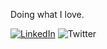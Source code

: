 Doing what I love.

[![LinkedIn](https://img.shields.io/badge/LinkedIn-%230077B5.svg?logo=linkedin&logoColor=white)](https://linkedin.com/in/sachin-ved-gupta) 
![Twitter](https://img.shields.io/twitter/follow/gmnothi?style=social)


